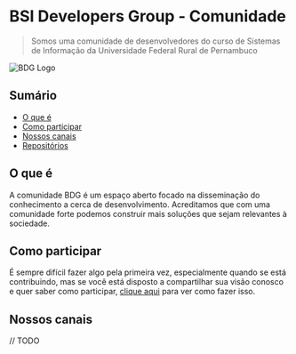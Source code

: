 # BSI Developers Group - Comunidade

> Somos uma comunidade de desenvolvedores do curso de Sistemas
de Informação da Universidade Federal Rural de Pernambuco

![BDG Logo](https://i.imgur.com/0ADZRep.png)

## Sumário
 - [O que é](#o-que-é)
 - [Como participar](#como-participar)
 - [Nossos canais](#nossos-canais)
 - [Repositórios](Repos.md)

## O que é

A comunidade BDG é um espaço aberto focado na disseminação do
conhecimento a cerca de desenvolvimento. Acreditamos que com 
uma comunidade forte podemos construir mais soluções que sejam
relevantes à sociedade. 

## Como participar

É sempre difícil fazer algo pela primeira vez, especialmente quando se está contribuindo, mas se você está disposto a compartilhar sua visão conosco e quer saber como participar, [clique aqui](CONTRIBUTING.md) para ver como fazer isso.

## Nossos canais

// TODO
